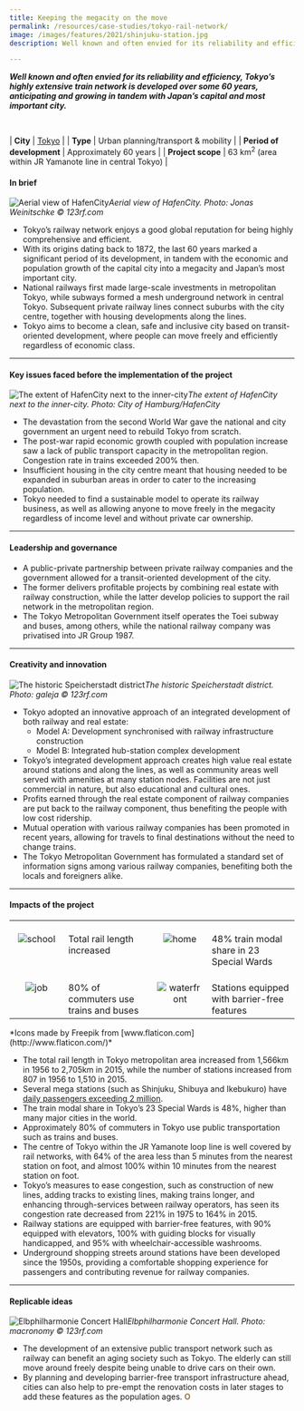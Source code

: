 ```yaml
---
title: Keeping the megacity on the move
permalink: /resources/case-studies/tokyo-rail-network/
image: /images/features/2021/shinjuku-station.jpg
description: Well known and often envied for its reliability and efficiency, Tokyo’s highly extensive train network is developed over some 60 years, anticipating and growing in tandem with Japan’s capital and most important city.

---
```


***Well known and often envied for its reliability and efficiency, Tokyo’s highly extensive train network is developed over some 60 years, anticipating and growing in tandem with Japan’s capital and most important city.*** 

<br>

| **City** | [Tokyo](/laureates/2018/special-mentions/tokyo/) |
| **Type** | Urban planning/transport & mobility |
| **Period of development** | Approximately 60 years  |
| **Project scope** | 63 km<sup>2</sup> (area within JR Yamanote line in central Tokyo)  |

#### **In brief**

![Aerial view of HafenCity](/images/features/2021/shinjuku-station.jpg/)*Aerial view of HafenCity. Photo: Jonas Weinitschke © 123rf.com*

- Tokyo’s railway network enjoys a good global reputation for being highly comprehensive and efficient. 
- With its origins dating back to 1872, the last 60 years marked a significant period of its development, in tandem with the economic and population growth of the capital city into a megacity and Japan’s most important city.
- National railways first made large-scale investments in metropolitan Tokyo, while subways formed a mesh underground network in central Tokyo. Subsequent private railway lines connect suburbs with the city centre, together with housing developments along the lines. 
- Tokyo aims to become a clean, safe and inclusive city based on transit-oriented development, where people can move freely and efficiently regardless of economic class. 

---

#### **Key issues faced before the implementation of the project**

![The extent of HafenCity next to the inner-city](/images/features/2021/hafencity-area.jpg/)*The extent of HafenCity next to the inner-city. Photo: City of Hamburg/HafenCity*

- The devastation from the second World War gave the national and city government an urgent need to rebuild Tokyo from scratch. 
- The post-war rapid economic growth coupled with population increase saw a lack of public transport capacity in the metropolitan region. Congestion rate in trains exceeded 200% then. 
- Insufficient housing in the city centre meant that housing needed to be expanded in suburban areas in order to cater to the increasing population. 
- Tokyo needed to find a sustainable model to operate its railway business, as well as allowing anyone to move freely in the megacity regardless of income level and without private car ownership.

---

#### **Leadership and governance**

- A public-private partnership between private railway companies and the government allowed for a transit-oriented development of the city.
- The former delivers profitable projects by combining real estate with railway construction, while the latter develop policies to support the rail network in the metropolitan region. 
- The Tokyo Metropolitan Government itself operates the Toei subway and buses, among others, while the national railway company was privatised into JR Group 1987. 

---

#### **Creativity and innovation**

![The historic Speicherstadt district](/images/features/2021/speicherstadt.jpg/)*The historic Speicherstadt district. Photo: galeja © 123rf.com*

- Tokyo adopted an innovative approach of an integrated development of both railway and real estate: 
  - Model A: Development synchronised with railway infrastructure construction
  - Model B: Integrated hub-station complex development
- Tokyo’s integrated development approach creates high value real estate around stations and along the lines, as well as community areas well served with amenities at many station nodes. Facilities are not just commercial in nature, but also educational and cultural ones. 
- Profits earned through the real estate component of railway companies are put back to the railway component, thus benefiting the people with low cost ridership. 
- Mutual operation with various railway companies has been promoted in recent years, allowing for travels to final destinations without the need to change trains. 
- The Tokyo Metropolitan Government has formulated a standard set of information signs among various railway companies, benefiting both the locals and foreigners alike.   

---

#### **Impacts of the project**

<table style="width: 100%;" cellpadding="0">
<tbody>
<tr>
<td style="width: 80px; text-align: center; vertical-align: top;"><br><img src="/images/features/2021/icon-school.png" alt="school" /><br></td>
  <td style="text-align: left; vertical-align: top;"><br>Total rail length increased<br></td>
<td style="width: 80px; text-align: center; vertical-align: top;"><br><img src="/images/features/2021/icon-home.png" alt="home" /><br></td>
<td style="text-align: left; vertical-align: top;"><br>48% train modal share in 23 Special Wards<br></td>
</tr>
<tr>
<td style="width: 80px; text-align: center; vertical-align: top;"><br><img src="/images/features/2021/icon-job.png" alt="job" /><br></td>
<td style="text-align: left; vertical-align: top;"><br>80% of commuters use trains and buses<br></td>
<td style="width: 80px; text-align: center; vertical-align: top;"><br><img src="/images/features/2021/icon-waterfront.png" alt="waterfront" /><br></td>
<td style="text-align: left; vertical-align: top;"><br>Stations equipped with barrier-free features<br></td>
</tr>
</tbody>
</table>*Icons made by Freepik from [www.flaticon.com](http://www.flaticon.com/)*

- The total rail length in Tokyo metropolitan area increased from 1,566km in 1956 to 2,705km in 2015, while the number of stations increased from 807 in 1956 to 1,510 in 2015. 
- Several mega stations (such as Shinjuku, Shibuya and Ikebukuro) have [daily passengers exceeding 2 million](https://pdf.savills.asia/asia-pacific-research/japan-research/japan-investment/jp-train-analysis-05-2020.pdf). 
- The train modal share in Tokyo’s 23 Special Wards is 48%, higher than many major cities in the world. 
- Approximately 80% of commuters in Tokyo use public transportation such as trains and buses. 
- The centre of Tokyo within the JR Yamanote loop line is well covered by rail networks, with 64% of the area less than 5 minutes from the nearest station on foot, and almost 100% within 10 minutes from the nearest station on foot.
- Tokyo’s measures to ease congestion, such as construction of new lines, adding tracks to existing lines, making trains longer, and enhancing through-services between railway operators, has seen its congestion rate decreased from 221% in 1975 to 164% in 2015. 
- Railway stations are equipped with barrier-free features, with 90% equipped with elevators, 100% with guiding blocks for visually handicapped, and 95% with wheelchair-accessible washrooms. 
- Underground shopping streets around stations have been developed since the 1950s, providing a comfortable shopping experience for passengers and contributing revenue for railway companies. 

---

#### **Replicable ideas**

![Elbphilharmonie Concert Hall](/images/features/2021/hafencity.jpg/)*Elbphilharmonie Concert Hall. Photo: macronomy © 123rf.com*

- The development of an extensive public transport network such as railway can benefit an aging society such as Tokyo. The elderly can still move around freely despite being unable to drive cars on their own. 
- By planning and developing barrier-free transport infrastructure ahead, cities can also help to pre-empt the renovation costs in later stages to add these features as the population ages. **<font color="#967942">O</font>**
